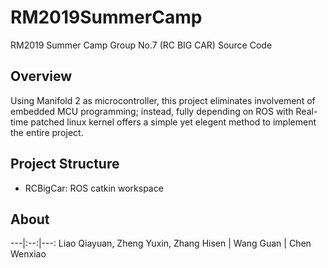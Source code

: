# RM2019SummerCamp
RM2019 Summer Camp Group No.7 (RC BIG CAR) Source Code

## Overview 

Using Manifold 2 as microcontroller, this project eliminates involvement of embedded MCU programming; instead, fully depending on ROS with Real-time patched linux kernel offers a simple yet elegent method to implement the entire project.

## Project Structure

 - RCBigCar: ROS catkin workspace

## About
---|:--:|---:
Liao Qiayuan, Zheng Yuxin, Zhang Hisen | Wang Guan | Chen Wenxiao